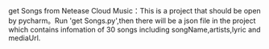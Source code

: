 get Songs from Netease Cloud Music：This is a project that should be open by
pycharm。Run 'get Songs.py',then there will be a json file in the project which
contains infomation of 30 songs including songName,artists,lyric and mediaUrl.